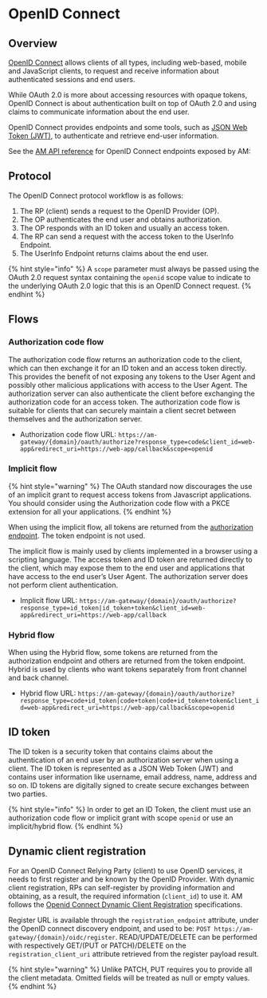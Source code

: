 # OpenID Connect

## Overview

[OpenID Connect](https://openid.net/connect) allows clients of all types, including web-based, mobile and JavaScript clients, to request and receive information about authenticated sessions and end users.

While OAuth 2.0 is more about accessing resources with opaque tokens, OpenID Connect is about authentication built on top of OAuth 2.0 and using claims to communicate information about the end user.

OpenID Connect provides endpoints and some tools, such as [JSON Web Token (JWT)](https://tools.ietf.org/html/rfc7519), to authenticate and retrieve end-user information.

See the [AM API reference](https://docs.gravitee.io/am/current/oidc/index.html) for OpenID Connect endpoints exposed by AM:

## Protocol

The OpenID Connect protocol workflow is as follows:

1. The RP (client) sends a request to the OpenID Provider (OP).
2. The OP authenticates the end user and obtains authorization.
3. The OP responds with an ID token and usually an access token.
4. The RP can send a request with the access token to the UserInfo Endpoint.
5. The UserInfo Endpoint returns claims about the end user.

{% hint style="info" %}
A `scope` parameter must always be passed using the OAuth 2.0 request syntax containing the `openid` scope value to indicate to the underlying OAuth 2.0 logic that this is an OpenID Connect request.
{% endhint %}

## Flows

### Authorization code flow

The authorization code flow returns an authorization code to the client, which can then exchange it for an ID token and an access token directly. This provides the benefit of not exposing any tokens to the User Agent and possibly other malicious applications with access to the User Agent. The authorization server can also authenticate the client before exchanging the authorization code for an access token. The authorization code flow is suitable for clients that can securely maintain a client secret between themselves and the authorization server.

* Authorization code flow URL: `https://am-gateway/{domain}/oauth/authorize?response_type=code&client_id=web-app&redirect_uri=https://web-app/callback&scope=openid`

### Implicit flow

{% hint style="warning" %}
The OAuth standard now discourages the use of an implicit grant to request access tokens from Javascript applications. You should consider using the Authorization code flow with a PKCE extension for all your applications.
{% endhint %}

When using the implicit flow, all tokens are returned from the [authorization endpoint](https://github.com/gravitee-io/gravitee-platform-docs/tree/main/docs/am/4.0/guides/auth-protocols/oauth-2.0). The token endpoint is not used.

The implicit flow is mainly used by clients implemented in a browser using a scripting language. The access token and ID token are returned directly to the client, which may expose them to the end user and applications that have access to the end user’s User Agent. The authorization server does not perform client authentication.

* Implicit flow URL: `https://am-gateway/{domain}/oauth/authorize?response_type=id_token|id_token+token&client_id=web-app&redirect_uri=https://web-app/callback`

### Hybrid flow

When using the Hybrid flow, some tokens are returned from the authorization endpoint and others are returned from the token endpoint. Hybrid is used by clients who want tokens separately from front channel and back channel.

* Hybrid flow URL: `https://am-gateway/{domain}/oauth/authorize?response_type=code+id_token|code+token|code+id_token+token&client_id=web-app&redirect_uri=https://web-app/callback&scope=openid`

## ID token

The ID token is a security token that contains claims about the authentication of an end user by an authorization server when using a client. The ID token is represented as a JSON Web Token (JWT) and contains user information like username, email address, name, address and so on. ID tokens are digitally signed to create secure exchanges between two parties.

{% hint style="info" %}
In order to get an ID Token, the client must use an authorization code flow or implicit grant with scope `openid` or use an implicit/hybrid flow.
{% endhint %}

## Dynamic client registration

For an OpenID Connect Relying Party (client) to use OpenID services, it needs to first register and be known by the OpenID Provider. With dynamic client registration, RPs can self-register by providing information and obtaining, as a result, the required information (`client_id`) to use it. AM follows the [Openid Connect Dynamic Client Registration](https://openid.net/specs/openid-connect-registration-1\_0.html) specifications.

Register URL is available through the `registration_endpoint` attribute, under the OpenID connect discovery endpoint, and used to be: `POST https://am-gateway/{domain}/oidc/register`. READ/UPDATE/DELETE can be performed with respectively GET/(PUT or PATCH)/DELETE on the `registration_client_uri` attribute retrieved from the register payload result.

{% hint style="warning" %}
Unlike PATCH, PUT requires you to provide all the client metadata. Omitted fields will be treated as null or empty values.
{% endhint %}
